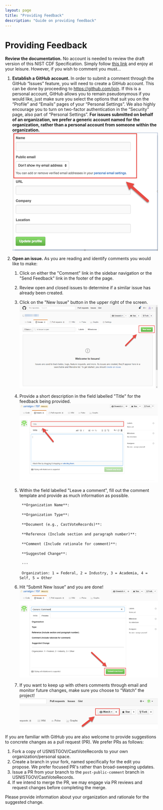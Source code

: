 ```yaml
---
layout: page
title: "Providing Feedback"
description: "Guide on providing feedback"
---
```


# Providing Feedback

**Review the documentation.** No account is needed to review the draft version of this NIST CDF Specification. Simply follow [this link](https://github.com/usnistgov/CastVoteRecords) and enjoy at your leisure. However, if you wish to comment you must…

1. **Establish a GitHub account.** In order to submit a comment through the GitHub “Issues” feature, you will need to create a GitHub account. This can be done by proceeding to https://github.com/join. If this is a personal account, GitHub allows you to remain pseudonymous if you would like, just make sure you select the options that suit you on the “Profile” and “Emails” pages of your “Personal Settings”.  We also highly encourage you to turn on two-factor authentication in the “Security” page, also part of “Personal Settings”. **For issues submitted on behalf of an organization, we prefer a generic account named for the organization, rather than a personal account from someone within the organization.**
  ![How to create account](assets/create_github_account.png)

2. **Open an issue.** As you are reading and identify comments you would like to make:

    1. Click on either the "Comment" link in the sidebar navigation or the "Send Feedback" link in the footer of the page.

    2. Review open and closed issues to determine if a similar issue has already been created.

    2. Click on the "New Issue" button in the upper right of the screen.  
    ![Create issue](assets/create_new_issue.png)

    4. Provide a short description in the field labelled "Title" for the feedback being provided.  
    ![Issue title](assets/issue_title.png)

    5. Within the field labelled "Leave a comment", fill out the comment template and provide as much information as possible.

            **Organization Name**:

            **Organization Type**:

            **Document (e.g., CastVoteRecords)**:

            **Reference (Include section and paragraph number)**:

            **Comment (Include rationale for comment)**:

            **Suggested Change**:

            ---

            Organization: 1 = Federal, 2 = Industry, 3 = Academia, 4 = Self, 5 = Other

    6. Hit “Submit New Issue” and you are done!  
    ![Submit issue](assets/submit_new_issue.png)

    7. If you want to keep up with others comments through email and monitor future changes, make sure you choose to “Watch” the project!  
    ![Watch project](assets/watch_project.png)

If you are familiar with GitHub you are also welcome to provide suggestions to concrete changes as a pull request (PR). We prefer PRs as follows:

1. Fork a copy of USNISTGOV/CastVoteRecords to your own organization/personal space.
2. Create a branch in your fork, named specifically for the edit you propose.  We prefer focused PR's rather than broad-sweeping updates.
3. Issue a PR from your branch to the `post-public-comment` branch in USNISTGOV/CastVoteRecords.
4. If we intend to merge the PR, we may engage via PR reviews and request changes before completing the merge.

Please provide information about your organization and rationale for the suggested change.
